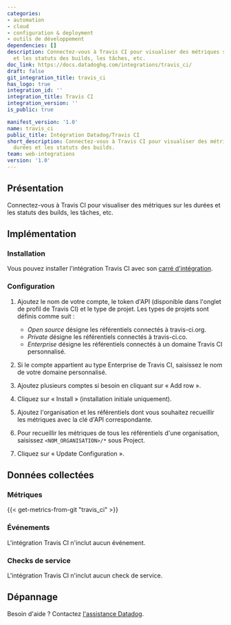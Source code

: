 ```yaml
---
categories:
- automation
- cloud
- configuration & deployment
- outils de développement
dependencies: []
description: Connectez-vous à Travis CI pour visualiser des métriques sur les durées
  et les statuts des builds, les tâches, etc.
doc_link: https://docs.datadoghq.com/integrations/travis_ci/
draft: false
git_integration_title: travis_ci
has_logo: true
integration_id: ''
integration_title: Travis CI
integration_version: ''
is_public: true

manifest_version: '1.0'
name: travis_ci
public_title: Intégration Datadog/Travis CI
short_description: Connectez-vous à Travis CI pour visualiser des métriques sur les
  durées et les statuts des builds.
team: web-integrations
version: '1.0'
---
```


## Présentation

Connectez-vous à Travis CI pour visualiser des métriques sur les durées et les statuts des builds, les tâches, etc.

## Implémentation

### Installation

Vous pouvez installer l'intégration Travis CI avec son [carré d'intégration][1].

### Configuration

1. Ajoutez le nom de votre compte, le token d'API (disponible dans l'onglet de profil de Travis CI) et le type de projet. Les types de projets sont définis comme suit :

    - _Open source_ désigne les référentiels connectés à travis-ci.org.
    - _Private_ désigne les référentiels connectés à travis-ci.co.
    - _Enterprise_ désigne les référentiels connectés à un domaine Travis CI personnalisé.

2. Si le compte appartient au type Enterprise de Travis CI, saisissez le nom de votre domaine personnalisé.
3. Ajoutez plusieurs comptes si besoin en cliquant sur « Add row ».
4. Cliquez sur « Install » (installation initiale uniquement).
5. Ajoutez l'organisation et les référentiels dont vous souhaitez recueillir les métriques avec la clé d'API correspondante.
6. Pour recueillir les métriques de tous les référentiels d'une organisation, saisissez `<NOM_ORGANISATION>/*` sous Project.
7. Cliquez sur « Update Configuration ».

## Données collectées

### Métriques
{{< get-metrics-from-git "travis_ci" >}}


### Événements

L'intégration Travis CI n'inclut aucun événement.

### Checks de service

L'intégration Travis CI n'inclut aucun check de service.

## Dépannage

Besoin d'aide ? Contactez [l'assistance Datadog][3].

[1]: https://app.datadoghq.com/account/settings#integrations/travis_ci
[2]: https://github.com/DataDog/dogweb/blob/prod/integration/travis_ci/travis_ci_metadata.csv
[3]: https://docs.datadoghq.com/fr/help/
